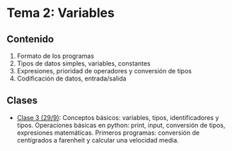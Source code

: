 # Tema 2: Variables

## Contenido
1. Formato de los programas
2. Tipos de datos simples, variables, constantes
3. Expresiones, prioridad de operadores y conversión de tipos
4. Codificación de datos, entrada/salida

## Clases 
* [Clase 3 (29/9)](clase03.md): Conceptos básicos: variables, tipos, identificadores y tipos. Operaciones básicas en python: print, input, conversión de tipos, expresiones matemáticas. Primeros programas: conversión de centígrados a farenheit y calcular una velocidad media.
